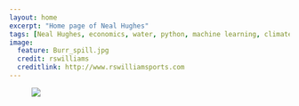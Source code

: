 ```yaml
---
layout: home
excerpt: "Home page of Neal Hughes"
tags: [Neal Hughes, economics, water, python, machine learning, climate, ABARES]
image:
  feature: Burr_spill.jpg
  credit: rswilliams
  creditlink: http://www.rswilliamsports.com
---
```

<figure>
	<img src="http://nealbob.github.io/images/Burr_spill.jpg">
</figure>

